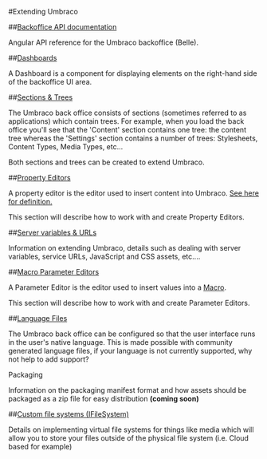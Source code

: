 #Extending Umbraco

##[Backoffice API documentation](http://umbraco.github.io/Belle/#/api)

Angular API reference for the Umbraco backoffice (Belle).

##[Dashboards](Dashboards/index.md)

A Dashboard is a component for displaying elements on the right-hand side of the backoffice UI area.

##[Sections & Trees](Section-Trees/index.md)

The Umbraco back office consists of sections (sometimes referred to as applications) which contain trees. For example, when you load the back office you'll see that the 'Content' section contains one tree: the content tree whereas the 'Settings' section contains a number of trees: Stylesheets, Content Types, Media Types, etc...

Both sections and trees can be created to extend Umbraco.

##[Property Editors](Property-Editors/index.md)

A property editor is the editor used to insert content into Umbraco. [See here for definition.](../using-umbraco/backoffice-overview/property-editors/index.md)

This section will describe how to work with and create Property Editors.

##[Server variables & URLs](version7-assets.md)

Information on extending Umbraco, details such as dealing with server variables, service URLs, JavaScript and CSS assets, etc....

##[Macro Parameter Editors](Macro-Parameter-Editors/index.md)

A Parameter Editor is the editor used to insert values into a [Macro](../reference/templating/macros/index.md).

This section will describe how to work with and create Parameter Editors.

##[Language Files](Language-Files/index.md)

The Umbraco back office can be configured so that the user interface runs in the user's native language. This is made possible with community generated language files, if your language is not currently supported, why not help to add support?

Packaging

Information on the packaging manifest format and how assets should be packaged as a zip file for easy distribution
**(coming soon)**

##[Custom file systems (IFileSystem)](Custom-File-Systems.md)

Details on implementing virtual file systems for things like media which will allow you to store your files outside of the physical file system (i.e. Cloud based for example)
